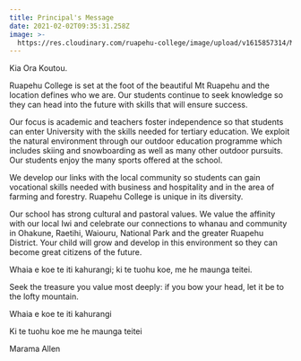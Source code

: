 ```yaml
---
title: Principal's Message
date: 2021-02-02T09:35:31.258Z
image: >-
  https://res.cloudinary.com/ruapehu-college/image/upload/v1615857314/Marama_tfwq2a.jpg
---
```

Kia Ora Koutou.

Ruapehu College is set at the foot of the beautiful Mt Ruapehu and the location defines who we are. Our students continue to seek knowledge so they can head into the future with skills that will ensure success.

Our focus is academic and teachers foster independence so that students can enter University with the skills needed for tertiary education. We exploit the natural environment through our outdoor education programme which includes skiing and snowboarding as well as many other outdoor pursuits. Our students enjoy the many sports offered at the school.

We develop our links with the local community so students can gain vocational skills needed with business and hospitality and in the area of farming and forestry. Ruapehu College is unique in its diversity.

Our school has strong cultural and pastoral values. We value the affinity with our local Iwi and celebrate our connections to whanau and community in Ohakune, Raetihi, Waiouru, National Park and the greater Ruapehu District.
Your child will grow and develop in this environment so they can become great citizens of the future.

Whaia e koe te iti kahurangi; ki te tuohu koe, me he maunga teitei.

Seek the treasure you value most deeply: if you bow your head, let it be to the lofty mountain.

Whaia e koe te iti kahurangi

Ki te tuohu koe me he maunga teitei

Marama Allen

